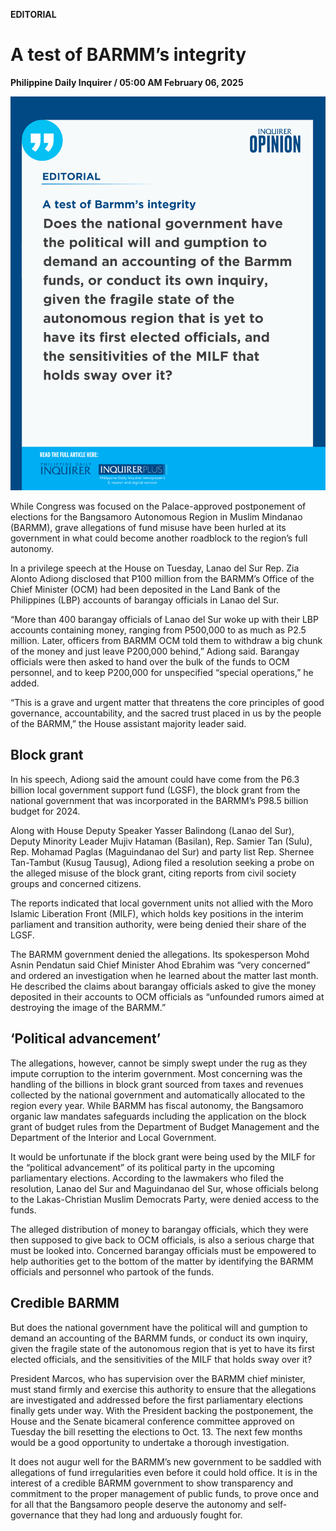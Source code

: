 **EDITORIAL**

# A test of BARMM’s integrity

****Philippine Daily Inquirer / 05:00 AM February 06, 2025****

![Image](https://raw.githubusercontent.com/github-jl14/scrapy_api/refs/heads/main/images/editorial02062025.png)







While Congress was focused on the Palace-approved postponement of elections for the Bangsamoro Autonomous Region in Muslim Mindanao (BARMM), grave allegations of fund misuse have been hurled at its government in what could become another roadblock to the region’s full autonomy.

In a privilege speech at the House on Tuesday, Lanao del Sur Rep. Zia Alonto Adiong disclosed that P100 million from the BARMM’s Office of the Chief Minister (OCM) had been deposited in the Land Bank of the Philippines (LBP) accounts of barangay officials in Lanao del Sur.

“More than 400 barangay officials of Lanao del Sur woke up with their LBP accounts containing money, ranging from P500,000 to as much as P2.5 million. Later, officers from BARMM OCM told them to withdraw a big chunk of the money and just leave P200,000 behind,” Adiong said. Barangay officials were then asked to hand over the bulk of the funds to OCM personnel, and to keep P200,000 for unspecified “special operations,” he added.

“This is a grave and urgent matter that threatens the core principles of good governance, accountability, and the sacred trust placed in us by the people of the BARMM,” the House assistant majority leader said.

## Block grant

In his speech, Adiong said the amount could have come from the P6.3 billion local government support fund (LGSF), the block grant from the national government that was incorporated in the BARMM’s P98.5 billion budget for 2024.

Along with House Deputy Speaker Yasser Balindong (Lanao del Sur), Deputy Minority Leader Mujiv Hataman (Basilan), Rep. Samier Tan (Sulu), Rep. Mohamad Paglas (Maguindanao del Sur) and party list Rep. Shernee Tan-Tambut (Kusug Tausug), Adiong filed a resolution seeking a probe on the alleged misuse of the block grant, citing reports from civil society groups and concerned citizens.

The reports indicated that local government units not allied with the Moro Islamic Liberation Front (MILF), which holds key positions in the interim parliament and transition authority, were being denied their share of the LGSF.

The BARMM government denied the allegations. Its spokesperson Mohd Asnin Pendatun said Chief Minister Ahod Ebrahim was “very concerned” and ordered an investigation when he learned about the matter last month. He described the claims about barangay officials asked to give the money deposited in their accounts to OCM officials as “unfounded rumors aimed at destroying the image of the BARMM.”

## ‘Political advancement’

The allegations, however, cannot be simply swept under the rug as they impute corruption to the interim government. Most concerning was the handling of the billions in block grant sourced from taxes and revenues collected by the national government and automatically allocated to the region every year. While BARMM has fiscal autonomy, the Bangsamoro organic law mandates safeguards including the application on the block grant of budget rules from the Department of Budget Management and the Department of the Interior and Local Government.

It would be unfortunate if the block grant were being used by the MILF for the “political advancement” of its political party in the upcoming parliamentary elections. According to the lawmakers who filed the resolution, Lanao del Sur and Maguindanao del Sur, whose officials belong to the Lakas-Christian Muslim Democrats Party, were denied access to the funds.

The alleged distribution of money to barangay officials, which they were then supposed to give back to OCM officials, is also a serious charge that must be looked into. Concerned barangay officials must be empowered to help authorities get to the bottom of the matter by identifying the BARMM officials and personnel who partook of the funds.

## Credible BARMM

But does the national government have the political will and gumption to demand an accounting of the BARMM funds, or conduct its own inquiry, given the fragile state of the autonomous region that is yet to have its first elected officials, and the sensitivities of the MILF that holds sway over it?

President Marcos, who has supervision over the BARMM chief minister, must stand firmly and exercise this authority to ensure that the allegations are investigated and addressed before the first parliamentary elections finally gets under way. With the President backing the postponement, the House and the Senate bicameral conference committee approved on Tuesday the bill resetting the elections to Oct. 13. The next few months would be a good opportunity to undertake a thorough investigation.

It does not augur well for the BARMM’s new government to be saddled with allegations of fund irregularities even before it could hold office. It is in the interest of a credible BARMM government to show transparency and commitment to the proper management of public funds, to prove once and for all that the Bangsamoro people deserve the autonomy and self-governance that they had long and arduously fought for.